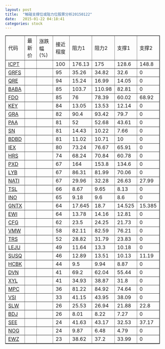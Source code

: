 ```yaml
---
layout: post
title:  "触碰支撑位或阻力位股票分析20150122"
date:   2015-01-22 04:18:41
categories: stock
---
```

<script type="text/javascript">
var stockList = []
stockList.push('gb_icpt');
stockList.push('gb_grfs');
stockList.push('gb_qre');
stockList.push('gb_baba');
stockList.push('gb_fdo');
stockList.push('gb_key');
stockList.push('gb_gra');
stockList.push('gb_paa');
stockList.push('gb_sn');
stockList.push('gb_bdbd');
stockList.push('gb_iex');
stockList.push('gb_hrs');
stockList.push('gb_pxd');
stockList.push('gb_lyb');
stockList.push('gb_nati');
stockList.push('gb_tsl');
stockList.push('gb_ino');
stockList.push('gb_gntx');
stockList.push('gb_ewi');
stockList.push('gb_cfg');
stockList.push('gb_vmw');
stockList.push('gb_trs');
stockList.push('gb_leju');
stockList.push('gb_susq');
stockList.push('gb_hcbk');
stockList.push('gb_dvn');
stockList.push('gb_xyl');
stockList.push('gb_mpc');
stockList.push('gb_vsi');
stockList.push('gb_slw');
stockList.push('gb_bdj');
stockList.push('gb_see');
stockList.push('gb_nog');
stockList.push('gb_ewz');
</script>
<table border="1">
 <tr>
 <td>代码</td>
 <td>最新价</td>
 <td>涨跌幅(%)</td>
 <td>接近程度</td>
 <td>阻力1</td>
 <td>阻力2</td>
 <td>支撑1</td>
 <td>支撑2</td>
</tr>
  <tr id="icpt" class="red">
  <td><a href="http://stock.finance.sina.com.cn/usstock/quotes/ICPT.html" target="_blank">ICPT</a></td><td></td><td></td><td>100</td><td>176.13</td><td>175</td><td>128.6</td><td>148.8</td></tr>
  <tr id="grfs" class="red">
  <td><a href="http://stock.finance.sina.com.cn/usstock/quotes/GRFS.html" target="_blank">GRFS</a></td><td></td><td></td><td>95</td><td>35.26</td><td>34.82</td><td>32.6</td><td>0</td></tr>
  <tr id="qre" class="red">
  <td><a href="http://stock.finance.sina.com.cn/usstock/quotes/QRE.html" target="_blank">QRE</a></td><td></td><td></td><td>94</td><td>15.24</td><td>16.99</td><td>14.05</td><td>0</td></tr>
  <tr id="baba" class="red">
  <td><a href="http://stock.finance.sina.com.cn/usstock/quotes/BABA.html" target="_blank">BABA</a></td><td></td><td></td><td>85</td><td>103.7</td><td>110.98</td><td>82.81</td><td>0</td></tr>
  <tr id="fdo" class="red">
  <td><a href="http://stock.finance.sina.com.cn/usstock/quotes/FDO.html" target="_blank">FDO</a></td><td></td><td></td><td>85</td><td>76</td><td>78.39</td><td>60.02</td><td>68.92</td></tr>
  <tr id="key" class="green">
  <td><a href="http://stock.finance.sina.com.cn/usstock/quotes/KEY.html" target="_blank">KEY</a></td><td></td><td></td><td>84</td><td>13.05</td><td>13.53</td><td>12.14</td><td>0</td></tr>
  <tr id="gra" class="green">
  <td><a href="http://stock.finance.sina.com.cn/usstock/quotes/GRA.html" target="_blank">GRA</a></td><td></td><td></td><td>82</td><td>90.4</td><td>93.42</td><td>79.7</td><td>0</td></tr>
  <tr id="paa" class="red">
  <td><a href="http://stock.finance.sina.com.cn/usstock/quotes/PAA.html" target="_blank">PAA</a></td><td></td><td></td><td>81</td><td>52</td><td>52.68</td><td>43.61</td><td>0</td></tr>
  <tr id="sn" class="red">
  <td><a href="http://stock.finance.sina.com.cn/usstock/quotes/SN.html" target="_blank">SN</a></td><td></td><td></td><td>81</td><td>14.43</td><td>10.22</td><td>7.66</td><td>0</td></tr>
  <tr id="bdbd" class="green">
  <td><a href="http://stock.finance.sina.com.cn/usstock/quotes/BDBD.html" target="_blank">BDBD</a></td><td></td><td></td><td>81</td><td>11.02</td><td>10.71</td><td>10</td><td>0</td></tr>
  <tr id="iex" class="red">
  <td><a href="http://stock.finance.sina.com.cn/usstock/quotes/IEX.html" target="_blank">IEX</a></td><td></td><td></td><td>80</td><td>73.24</td><td>76.67</td><td>65.91</td><td>0</td></tr>
  <tr id="hrs" class="red">
  <td><a href="http://stock.finance.sina.com.cn/usstock/quotes/HRS.html" target="_blank">HRS</a></td><td></td><td></td><td>74</td><td>68.24</td><td>70.84</td><td>60.78</td><td>0</td></tr>
  <tr id="pxd" class="red">
  <td><a href="http://stock.finance.sina.com.cn/usstock/quotes/PXD.html" target="_blank">PXD</a></td><td></td><td></td><td>67</td><td>164</td><td>153.8</td><td>134.6</td><td>0</td></tr>
  <tr id="lyb" class="red">
  <td><a href="http://stock.finance.sina.com.cn/usstock/quotes/LYB.html" target="_blank">LYB</a></td><td></td><td></td><td>67</td><td>86.31</td><td>81.99</td><td>70.06</td><td>0</td></tr>
  <tr id="nati" class="red">
  <td><a href="http://stock.finance.sina.com.cn/usstock/quotes/NATI.html" target="_blank">NATI</a></td><td></td><td></td><td>67</td><td>29.96</td><td>32.28</td><td>26.63</td><td>27.99</td></tr>
  <tr id="tsl" class="red">
  <td><a href="http://stock.finance.sina.com.cn/usstock/quotes/TSL.html" target="_blank">TSL</a></td><td></td><td></td><td>66</td><td>8.67</td><td>9.65</td><td>8.13</td><td>0</td></tr>
  <tr id="ino" class="green">
  <td><a href="http://stock.finance.sina.com.cn/usstock/quotes/INO.html" target="_blank">INO</a></td><td></td><td></td><td>65</td><td>9.18</td><td>9.6</td><td>8.6</td><td>0</td></tr>
  <tr id="gntx" class="red">
  <td><a href="http://stock.finance.sina.com.cn/usstock/quotes/GNTX.html" target="_blank">GNTX</a></td><td></td><td></td><td>64</td><td>17.645</td><td>18.7</td><td>14.525</td><td>15.385</td></tr>
  <tr id="ewi" class="green">
  <td><a href="http://stock.finance.sina.com.cn/usstock/quotes/EWI.html" target="_blank">EWI</a></td><td></td><td></td><td>64</td><td>13.78</td><td>14.16</td><td>12.81</td><td>0</td></tr>
  <tr id="cfg" class="red">
  <td><a href="http://stock.finance.sina.com.cn/usstock/quotes/CFG.html" target="_blank">CFG</a></td><td></td><td></td><td>62</td><td>23.5</td><td>24.25</td><td>21.73</td><td>0</td></tr>
  <tr id="vmw" class="red">
  <td><a href="http://stock.finance.sina.com.cn/usstock/quotes/VMW.html" target="_blank">VMW</a></td><td></td><td></td><td>58</td><td>82.11</td><td>82.59</td><td>76.21</td><td>0</td></tr>
  <tr id="trs" class="red">
  <td><a href="http://stock.finance.sina.com.cn/usstock/quotes/TRS.html" target="_blank">TRS</a></td><td></td><td></td><td>52</td><td>28.82</td><td>31.79</td><td>23.83</td><td>0</td></tr>
  <tr id="leju" class="red">
  <td><a href="http://stock.finance.sina.com.cn/usstock/quotes/LEJU.html" target="_blank">LEJU</a></td><td></td><td></td><td>49</td><td>11.64</td><td>13.3</td><td>10.18</td><td>0</td></tr>
  <tr id="susq" class="red">
  <td><a href="http://stock.finance.sina.com.cn/usstock/quotes/SUSQ.html" target="_blank">SUSQ</a></td><td></td><td></td><td>46</td><td>12.89</td><td>13.51</td><td>10.13</td><td>11.19</td></tr>
  <tr id="hcbk" class="green">
  <td><a href="http://stock.finance.sina.com.cn/usstock/quotes/HCBK.html" target="_blank">HCBK</a></td><td></td><td></td><td>44</td><td>9.5</td><td>9.94</td><td>8.87</td><td>0</td></tr>
  <tr id="dvn" class="red">
  <td><a href="http://stock.finance.sina.com.cn/usstock/quotes/DVN.html" target="_blank">DVN</a></td><td></td><td></td><td>41</td><td>69.2</td><td>62.04</td><td>55.44</td><td>0</td></tr>
  <tr id="xyl" class="green">
  <td><a href="http://stock.finance.sina.com.cn/usstock/quotes/XYL.html" target="_blank">XYL</a></td><td></td><td></td><td>41</td><td>34.93</td><td>38.87</td><td>31.8</td><td>0</td></tr>
  <tr id="mpc" class="red">
  <td><a href="http://stock.finance.sina.com.cn/usstock/quotes/MPC.html" target="_blank">MPC</a></td><td></td><td></td><td>36</td><td>81.22</td><td>84.92</td><td>74.64</td><td>0</td></tr>
  <tr id="vsi" class="green">
  <td><a href="http://stock.finance.sina.com.cn/usstock/quotes/VSI.html" target="_blank">VSI</a></td><td></td><td></td><td>33</td><td>41.15</td><td>43.95</td><td>38.09</td><td>0</td></tr>
  <tr id="slw" class="green">
  <td><a href="http://stock.finance.sina.com.cn/usstock/quotes/SLW.html" target="_blank">SLW</a></td><td></td><td></td><td>26</td><td>25.53</td><td>26.94</td><td>21.88</td><td>22.8</td></tr>
  <tr id="bdj" class="green">
  <td><a href="http://stock.finance.sina.com.cn/usstock/quotes/BDJ.html" target="_blank">BDJ</a></td><td></td><td></td><td>26</td><td>8.01</td><td>8.22</td><td>7.27</td><td>0</td></tr>
  <tr id="see" class="green">
  <td><a href="http://stock.finance.sina.com.cn/usstock/quotes/SEE.html" target="_blank">SEE</a></td><td></td><td></td><td>24</td><td>41.63</td><td>43.17</td><td>32.53</td><td>37.17</td></tr>
  <tr id="nog" class="red">
  <td><a href="http://stock.finance.sina.com.cn/usstock/quotes/NOG.html" target="_blank">NOG</a></td><td></td><td></td><td>24</td><td>9.87</td><td>6.48</td><td>4.79</td><td>0</td></tr>
  <tr id="ewz" class="green">
  <td><a href="http://stock.finance.sina.com.cn/usstock/quotes/EWZ.html" target="_blank">EWZ</a></td><td></td><td></td><td>23</td><td>38.62</td><td>37.2</td><td>33.99</td><td>0</td></tr>
</table>
